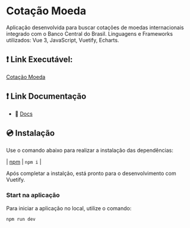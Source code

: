 # Cotação Moeda

Aplicação desenvolvida para buscar cotações de moedas internacionais integrado com o Banco Central do Brasil.
Linguagens e Frameworks utilizados: Vue 3, JavaScript, Vuetify, Echarts.

## ❗️ Link Executável:
[Cotação Moeda](https://cotacao-banco-central.vercel.app/)

## ❗️ Link Documentação

- 📄 [Docs](https://vuetifyjs.com/)

## 💿 Instalação

Use o comando abaixo para realizar a instalação das dependências:

| [npm](https://vuetifyjs.com/en/getting-started/installation/)     | `npm i`  |

Após completar a instalção, está pronto para o desenvolvimento com Vuetify.


### Start na aplicação

Para iniciar a aplicação no local, utilize o comando:

```bash
npm run dev
```
